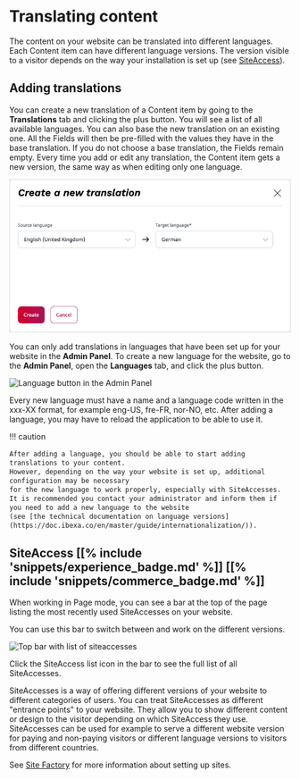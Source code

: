 # Translating content

The content on your website can be translated into different languages. Each Content item can have different language versions.
The version visible to a visitor depends on the way your installation is set up (see [SiteAccess](#siteaccess)).

## Adding translations

You can create a new translation of a Content item by going to the **Translations** tab and clicking the plus button.
You will see a list of all available languages. You can also base the new translation on an existing one.
All the Fields will then be pre-filled with the values they have in the base translation.
If you do not choose a base translation, the Fields remain empty. Every time you add or edit any translation,
the Content item gets a new version, the same way as when editing only one language.

![Adding a new translation](img/adding_translation.png "Adding a new translation")

You can only add translations in languages that have been set up for your website in the **Admin Panel**.
To create a new language for the website, go to the **Admin Panel**, open the **Languages** tab, and click the plus button.

![Language button in the Admin Panel](img/admin_panel_language.png "Language button in the Admin Panel")

Every new language must have a name and a language code written in the xxx-XX format, for example eng-US, fre-FR, nor-NO, etc.
After adding a language, you may have to reload the application to be able to use it.

!!! caution

    After adding a language, you should be able to start adding translations to your content.
    However, depending on the way your website is set up, additional configuration may be necessary
    for the new language to work properly, especially with SiteAccesses.
    It is recommended you contact your administrator and inform them if you need to add a new language to the website
    (see [the technical documentation on language versions](https://doc.ibexa.co/en/master/guide/internationalization/)).

## SiteAccess [[% include 'snippets/experience_badge.md' %]] [[% include 'snippets/commerce_badge.md' %]]

When working in Page mode, you can see a bar at the top of the page listing the most recently used SiteAccesses on your website.

You can use this bar to switch between and work on the different versions.

![Top bar with list of siteaccesses](img/siteaccess_bar.png "Top bar with list of SiteAccesses")

Click the SiteAccess list icon in the bar to see the full list of all SiteAccesses.

SiteAccesses is a way of offering different versions of your website to different categories of users.
You can treat SiteAccesses as different "entrance points" to your website. They allow you to show different content or design to the visitor depending on which SiteAccess they use.
SiteAccesses can be used for example to serve a different website version for paying and non-paying visitors
or different language versions to visitors from different countries.

See [Site Factory](site_organization/site_factory.md) for more information about setting up sites.
